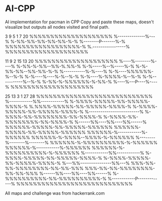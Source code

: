 # AI-CPP
AI implementation for pacman in CPP
Copy and paste these maps, doesn't visualize but outputs all nodes visited and final path.


3 9
5 1
7 20
%%%%%%%%%%%%%%%%%%%%
%--------------%---%
%-%%-%%-%%-%%-%%-%-%
%--------P-------%-%
%%%%%%%%%%%%%%%%%%-%
%.-----------------%
%%%%%%%%%%%%%%%%%%%%


11 9
2 15
13 20
%%%%%%%%%%%%%%%%%%%%
%----%--------%----%
%-%%-%-%%--%%-%.%%-%
%-%-----%--%-----%-%
%-%-%%-%%--%%-%%-%-%
%-----------%-%----%
%-%----%%%%%%-%--%-%
%-%----%----%-%--%-%
%-%----%-%%%%-%--%-%
%-%-----------%--%-%
%-%%-%-%%%%%%-%-%%-%
%----%---P----%----%
%%%%%%%%%%%%%%%%%%%%


25 13
3 1
27 28
%%%%%%%%%%%%%%%%%%%%%%%%%%%%
%------------%%------------%
%-%%%%-%%%%%-%%-%%%%%-%%%%-%
%.%%%%-%%%%%-%%-%%%%%-%%%%-%
%-%%%%-%%%%%-%%-%%%%%-%%%%-%
%--------------------------%
%-%%%%-%%-%%%%%%%%-%%-%%%%-%
%-%%%%-%%-%%%%%%%%-%%-%%%%-%
%------%%----%%----%%------%
%%%%%%-%%%%%-%%-%%%%%-%%%%%%
%%%%%%-%%%%%-%%-%%%%%-%%%%%%
%%%%%%-%------------%-%%%%%%
%%%%%%-%-%%%%--%%%%-%-%%%%%%
%--------%--------%--------%
%%%%%%-%-%%%%%%%%%%-%-%%%%%%
%%%%%%-%------------%-%%%%%%
%%%%%%-%-%%%%%%%%%%-%-%%%%%%
%------------%%------------%
%-%%%%-%%%%%-%%-%%%%%-%%%%-%
%-%%%%-%%%%%-%%-%%%%%-%%%%-%
%---%%----------------%%---%
%%%-%%-%%-%%%%%%%%-%%-%%-%%%
%%%-%%-%%-%%%%%%%%-%%-%%-%%%
%------%%----%%----%%------%
%-%%%%%%%%%%-%%-%%%%%%%%%%-%
%------------P-------------%
%%%%%%%%%%%%%%%%%%%%%%%%%%%%

All maps and challenge was from hackerrank.com
